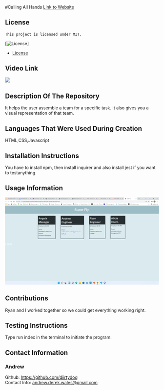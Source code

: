 #Calling All Hands  [Link to Website](https://github.com/diirtydog/Calling-All-Hands)
  ## License
    This project is licensed under MIT.
  [![License](https://img.shields.io/badge/License-MIT-blue.svg)]
  * [License](#license)
  ## Video Link
  <img src="images\Untitled_ Jan 9, 2022 9_03 PM (1).gif">
  
  ## Description Of The Repository
  It helps the user assemble a team for a specific task. It also gives you a visual representation of that team.
  ## Languages That Were Used During Creation
  HTML,CSS,Javascript
  ## Installation Instructions
  You have to install npm, then install inquirer and also install jest if you want to testanything.
  ## Usage Information
  
  <img src="images\calling.png" alt="website">

  ## Contributions
  Ryan and I worked together so we could get everything working right.
  ## Testing Instructions
  Type run index in the terminal to initiate the program.
  ## Contact Information
  ### Andrew   
  Github: https://github.com/diirtydog   
  Contact Info: andrew.derek.wales@gmail.com


